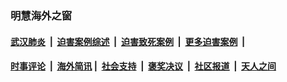 
### 明慧海外之窗

####  [武汉肺炎](indexes/365.md?t=03290000) &nbsp;|&nbsp;  [迫害案例综述](indexes/328.md?t=03290000) &nbsp;|&nbsp; [迫害致死案例](indexes/277.md?t=03290000)  &nbsp;|&nbsp; [更多迫害案例](indexes/81.md?t=03290000)  &nbsp;|&nbsp; 
####  [时事评论](indexes/19.md?t=03290000) &nbsp;|&nbsp; [海外简讯](indexes/245.md?t=03290000)&nbsp;|&nbsp;  [社会支持](indexes/140.md?t=03290000) &nbsp;|&nbsp; [褒奖决议](indexes/282.md?t=03290000) &nbsp;|&nbsp; [社区报道](indexes/91.md?t=03290000)  &nbsp;|&nbsp; [天人之间](indexes/78.md?t=03290000) 

